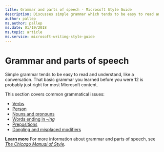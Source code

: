 ```yaml
---
title: Grammar and parts of speech - Microsoft Style Guide
description: Discusses simple grammar which tends to be easy to read and understand, like a conversation, which is probably just right for most Microsoft content.
author: pallep
ms.author: pallep
ms.date: 01/19/2018
ms.topic: article
ms.service: microsoft-writing-style-guide
---
```


# Grammar and parts of speech

Simple
grammar tends to be easy to read and understand, like a
conversation. That basic grammar you learned before you were 12 is
probably just right for most Microsoft content. 

This section covers common grammatical issues:

  - [Verbs](~/grammar/verbs.md) 
  - [Person](~/grammar/person.md) 
  - [Nouns and pronouns](~/grammar/nouns-pronouns.md) 
  - [Words ending in *–ing*](~/grammar/ing-words.md) 
  - [Prepositions](~/grammar/prepositions.md) 
  - [Dangling and misplaced modifiers](~/grammar/dangling-misplaced-modifiers.md) 

**Learn more** For more information about grammar and parts of speech, see *[The Chicago Manual of Style](https://www.chicagomanualofstyle.org/home.html)*.
